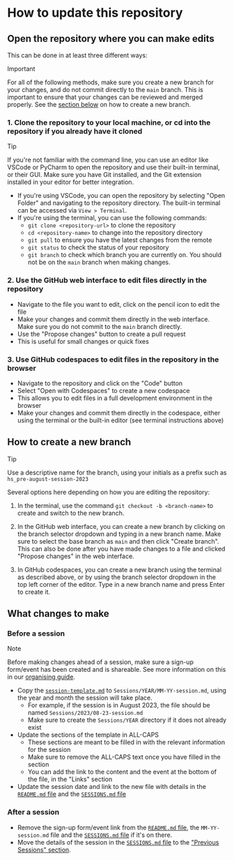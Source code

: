 # How to update this repository

## Open the repository where you can make edits

This can be done in at least three different ways:

> [!IMPORTANT]
> For all of the following methods, make sure you create a new branch for your changes, and do not commit directly to the `main` branch. This is important to ensure that your changes can be reviewed and merged properly. See the [section below](#how-to-create-a-new-branch) on how to create a new branch.

### 1. Clone the repository to your local machine, or cd into the repository if you already have it cloned

> [!TIP]
> If you're not familiar with the command line, you can use an editor like VSCode or PyCharm to open the repository and use their built-in terminal, or their GUI. Make sure you have Git installed, and the Git extension installed in your editor for better integration.

- If you're using VSCode, you can open the repository by selecting "Open Folder" and navigating to the repository directory. The built-in terminal can be accessed via `View > Terminal`.
- If you're using the terminal, you can use the following commands:
  - `git clone <repository-url>` to clone the repository
  - `cd <repository-name>` to change into the repository directory
  - `git pull` to ensure you have the latest changes from the remote
  - `git status` to check the status of your repository
  - `git branch` to check which branch you are currently on. You should not be on the `main` branch when making changes.

### 2. Use the GitHub web interface to edit files directly in the repository

- Navigate to the file you want to edit, click on the pencil icon to edit the file
- Make your changes and commit them directly in the web interface. Make sure you do not commit to the `main` branch directly.
- Use the "Propose changes" button to create a pull request
- This is useful for small changes or quick fixes

### 3. Use GitHub codespaces to edit files in the repository in the browser
- Navigate to the repository and click on the "Code" button
- Select "Open with Codespaces" to create a new codespace
- This allows you to edit files in a full development environment in the browser
- Make your changes and commit them directly in the codespace, either using the terminal or the built-in editor (see terminal instructions above)

## How to create a new branch

> [!TIP]
> Use a descriptive name for the branch, using your initials as a prefix such as `hs_pre-august-session-2023`

Several options here depending on how you are editing the repository:

1. In the terminal, use the command `git checkout -b <branch-name>` to create and switch to the new branch.

2. In the GitHub web interface, you can create a new branch by clicking on the branch selector dropdown and typing in a new branch name. Make sure to select the base branch as `main` and then click "Create branch". This can also be done after you have made changes to a file and clicked "Propose changes" in the web interface.

3. In GitHub codespaces, you can create a new branch using the terminal as described above, or by using the branch selector dropdown in the top left corner of the editor. Type in a new branch name and press Enter to create it.

## What changes to make

### Before a session

> [!NOTE]
> Before making changes ahead of a session, make sure a sign-up form/event has been created and is shareable. See more information on this in our [organising guide](./organising.md).

- Copy the [`session-template.md`](../Sessions/session-template.md) to `Sessions/YEAR/MM-YY-session.md`, using the year and month the session will take place.
  - For example, if the session is in August 2023, the file should be named `Sessions/2023/08-23-session.md`
  - Make sure to create the `Sessions/YEAR` directory if it does not already exist
- Update the sections of the template in ALL-CAPS
  - These sections are meant to be filled in with the relevant information for the session
  - Make sure to remove the ALL-CAPS text once you have filled in the section
  - You can add the link to the content and the event at the bottom of the file, in the "Links" section
- Update the session date and link to the new file with details in the [`README.md` file](../README.md/#next-session) and the [`SESSIONS.md` file](../SESSIONS.md/#upcoming-sessions)

### After a session

- Remove the sign-up form/event link from the [`README.md` file](../README.md/#next-session), the `MM-YY-session.md` file and the [`SESSIONS.md` file](../SESSIONS.md/#upcoming-sessions) if it's on there.
- Move the details of the session in the [`SESSIONS.md` file](../SESSIONS.md) to the ["Previous Sessions" section](../SESSIONS.md/#previous-sessions).
